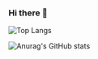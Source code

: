 ### Hi there 👋


![Top Langs](https://github-readme-stats.vercel.app/api/top-langs/?username=fballest42&theme=tokyonight)

![Anurag's GitHub stats](https://github-readme-stats.vercel.app/api?username=fballest42&show_icons=true&theme=dark)


<!--
**fballest42/fballest42** is a ✨ _special_ ✨ repository because its `README.md` (this file) appears on your GitHub profile.

Here are some ideas to get you started:

- 🔭 I’m currently working on ...
- 🌱 I’m currently learning ...
- 👯 I’m looking to collaborate on ...
- 🤔 I’m looking for help with ...
- 💬 Ask me about ...
- 📫 How to reach me: ...
- 😄 Pronouns: ...
- ⚡ Fun fact: ...
-->
